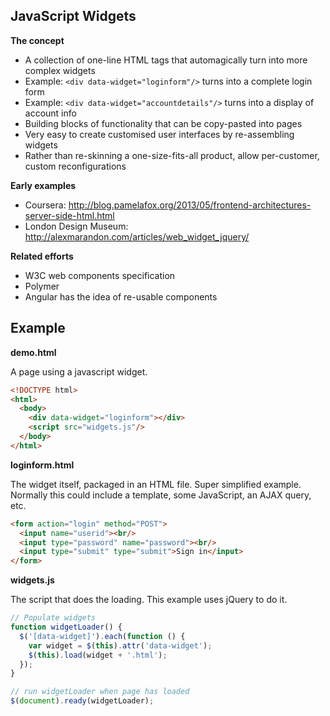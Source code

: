 JavaScript Widgets
------------------

**The concept**

  * A collection of one-line HTML tags that automagically turn into more complex widgets
  * Example: ```<div data-widget="loginform"/>``` turns into a complete login form
  * Example: ```<div data-widget="accountdetails"/>``` turns into a display of account info
  * Building blocks of functionality that can be copy-pasted into pages 
  * Very easy to create customised user interfaces by re-assembling widgets
  * Rather than re-skinning a one-size-fits-all product, allow per-customer, custom reconfigurations

**Early examples**
   * Coursera: http://blog.pamelafox.org/2013/05/frontend-architectures-server-side-html.html
   * London Design Museum: http://alexmarandon.com/articles/web_widget_jquery/

**Related efforts**
   * W3C web components specification
   * Polymer
   * Angular has the idea of re-usable components
  
Example
-------

**demo.html**

A page using a javascript widget.

```html
<!DOCTYPE html>
<html>
  <body>
    <div data-widget="loginform"></div>
    <script src="widgets.js"/>
  </body>
</html>
```

**loginform.html**

The widget itself, packaged in an HTML file. Super simplified example. Normally this could include a template, some JavaScript, an AJAX query, etc.

```html
<form action="login" method="POST">
  <input name="userid"><br/>
  <input type="password" name="password"><br/>
  <input type="submit" type="submit">Sign in</input>
</form>

```

**widgets.js**

The script that does the loading. This example uses jQuery to do it.

```javascript
// Populate widgets
function widgetLoader() {
  $('[data-widget]').each(function () {
    var widget = $(this).attr('data-widget');
    $(this).load(widget + '.html');
  });
}

// run widgetLoader when page has loaded
$(document).ready(widgetLoader);
```    
